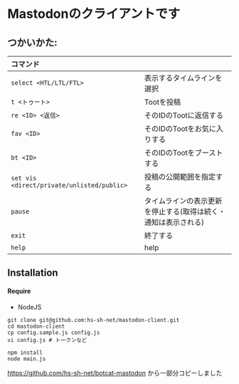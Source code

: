 # Mastodonのクライアントです

## つかいかた:

|コマンド| |
|:----------------------------------------------|-----|
|```select <HTL/LTL/FTL>```                     |表示するタイムラインを選択|
|```t <トゥート>```                              |Tootを投稿|
|```re <ID> <返信>```                           |そのIDのTootに返信する|
|```fav <ID>```                                |そのIDのTootをお気に入りする|
|```bt <ID>```                                 |そのIDのTootをブーストする|
|```set vis <direct/private/unlisted/public>```|投稿の公開範囲を指定する|
|```pause```                                   |タイムラインの表示更新を停止する(取得は続く・通知は表示される)|
|```exit```                                   |終了する|
|```help```                                    |help|

## Installation

#### Require
- NodeJS

```
git clone git@github.com:hs-sh-net/mastodon-client.git
cd mastodon-client
cp config.sample.js config.js
vi config.js # トークンなど

npm install
node main.js
```

https://github.com/hs-sh-net/botcat-mastodon から一部分コピーしました
